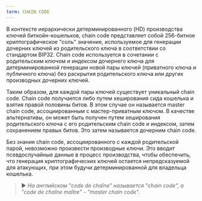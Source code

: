 ```yaml
---
term: CHAIN CODE
---
```


В контексте иерархически детерминированного (HD) производства ключей биткойн-кошельков, chain code представляет собой 256-битное криптографическое "соль" значение, используемое для генерации дочерних ключей из родительского ключа в соответствии со стандартом BIP32. Chain code используется в сочетании с родительским ключом и индексом дочернего ключа для детерминированной генерации новой пары ключей (приватного ключа и публичного ключа) без раскрытия родительского ключа или других производных дочерних ключей.

Таким образом, для каждой пары ключей существует уникальный chain code. Chain code получается либо путем хеширования сида кошелька и взятия правой половины битов. В этом случае он называется master chain code, ассоциированным с мастер-приватным ключом. В качестве альтернативы, он может быть получен путем хеширования родительского ключа с его родительским chain code и индексом, затем сохранением правых битов. Это затем называется дочерним chain code.

Без знания chain code, ассоциированного с каждой родительской парой, невозможно произвести производные ключи. Это вводит псевдослучайные данные в процесс производства, чтобы обеспечить, что генерация криптографических ключей остается непредсказуемой для атакующих, при этом будучи детерминированной для владельца кошелька.

> ► *На английском "code de chaîne" называется "chain code", а "code de chaîne maître" - "master chain code".*